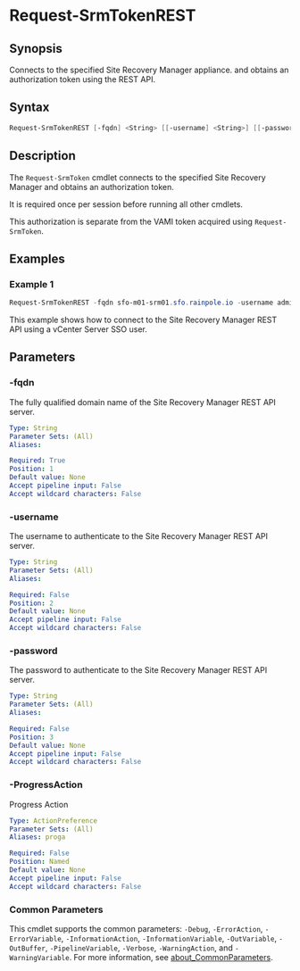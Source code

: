 # Request-SrmTokenREST

## Synopsis

Connects to the specified Site Recovery Manager appliance. and obtains an authorization token using the REST
API.

## Syntax

```powershell
Request-SrmTokenREST [-fqdn] <String> [[-username] <String>] [[-password] <String>] [-ProgressAction <ActionPreference>] [<CommonParameters>]
```

## Description

The `Request-SrmToken` cmdlet connects to the specified Site Recovery Manager and obtains an authorization token.

It is required once per session before running all other cmdlets.

This authorization is separate from the VAMI token acquired using `Request-SrmToken`.

## Examples

### Example 1

```powershell
Request-SrmTokenREST -fqdn sfo-m01-srm01.sfo.rainpole.io -username administrator@vsphere.local -password VMw@re1!
```

This example shows how to connect to the Site Recovery Manager REST API using a vCenter Server SSO user.

## Parameters

### -fqdn

The fully qualified domain name of the Site Recovery Manager REST API server.

```yaml
Type: String
Parameter Sets: (All)
Aliases:

Required: True
Position: 1
Default value: None
Accept pipeline input: False
Accept wildcard characters: False
```

### -username

The username to authenticate to the Site Recovery Manager REST API server.

```yaml
Type: String
Parameter Sets: (All)
Aliases:

Required: False
Position: 2
Default value: None
Accept pipeline input: False
Accept wildcard characters: False
```

### -password

The password to authenticate to the Site Recovery Manager REST API server.

```yaml
Type: String
Parameter Sets: (All)
Aliases:

Required: False
Position: 3
Default value: None
Accept pipeline input: False
Accept wildcard characters: False
```

### -ProgressAction

Progress Action

```yaml
Type: ActionPreference
Parameter Sets: (All)
Aliases: proga

Required: False
Position: Named
Default value: None
Accept pipeline input: False
Accept wildcard characters: False
```

### Common Parameters

This cmdlet supports the common parameters: `-Debug`, `-ErrorAction`, `-ErrorVariable`, `-InformationAction`, `-InformationVariable`, `-OutVariable`, `-OutBuffer`, `-PipelineVariable`, `-Verbose`, `-WarningAction`, and `-WarningVariable`. For more information, see [about_CommonParameters](http://go.microsoft.com/fwlink/?LinkID=113216).
